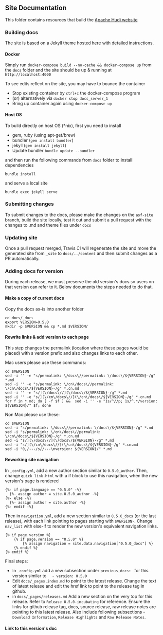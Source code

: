 ## Site Documentation

This folder contains resources that build the [Apache Hudi website](https://hudi.apache.org)


### Building docs

The site is based on a [Jekyll](https://jekyllrb.com/) theme hosted [here](https://github.com/mmistakes/minimal-mistakes/) with detailed instructions.

#### Docker

Simply run `docker-compose build --no-cache && docker-compose up` from the `docs` folder and the site should be up & running at `http://localhost:4000`

To see edits reflect on the site, you may have to bounce the container

 - Stop existing container by `ctrl+c` the docker-compose program
 - (or) alternatively via `docker stop docs_server_1`
 - Bring up container again using `docker-compose up`

#### Host OS

To build directly on host OS (\*nix), first you need to install

- gem, ruby (using apt-get/brew)
- bundler (`gem install bundler`)
- jekyll (`gem install jekyll`)
- Update bundler `bundle update --bundler`

and then run the following commands from `docs` folder to install dependencies

`bundle install`

and serve a local site

`bundle exec jekyll serve`

### Submitting changes

To submit changes to the docs, please make the changes on the `asf-site` branch, build the site locally, test it out and submit a pull request with the changes to .md and theme files under `docs`

### Updating site

Once a pull request merged, Travis CI will regenerate the site and move the generated site from `_site` to `docs/../content` and then submit changes as a PR automatically.

### Adding docs for version

During each release, we must preserve the old version's docs so users on that version can refer to it. 
Below documents the steps needed to do that. 

#### Make a copy of current docs 

Copy the docs as-is into another folder

```
cd docs/_docs
export VERSION=0.5.0
mkdir -p $VERSION && cp *.md $VERSION/
```

#### Rewrite links & add version to each page

This step changes the permalink (location where these pages would be placed) with a version prefix and also changes links to each other.

Mac users please use these commands:
```
cd $VERSION
sed -i '' -e "s/permalink: \/docs\//permalink: \/docs\/${VERSION}-/g" *.md
sed -i '' -e "s/permalink: \/cn\/docs\//permalink: \/cn\/docs\/${VERSION}-/g" *.cn.md
sed -i '' -e "s/](\/docs\//](\/docs\/${VERSION}-/g" *.md
sed -i '' -e "s/](\/cn\/docs\//](\/cn\/docs\/${VERSION}-/g" *.cn.md
for f in *.md; do [ -f $f ] &&  sed -i '' -e "1s/^//p; 1s/^.*/version: ${VERSION}/" $f; done
```

Non Mac please use these:
```
cd $VERSION
sed -i "s/permalink: \/docs\//permalink: \/docs\/${VERSION}-/g" *.md
sed -i "s/permalink: \/cn\/docs\//permalink: \/cn\/docs\/${VERSION}-/g" *.cn.md
sed -i "s/](\/docs\//](\/docs\/${VERSION}-/g" *.md
sed -i "s/](\/cn\/docs\//](\/cn\/docs\/${VERSION}-/g" *.cn.md
sed -i "0,/---/s//---\nversion: ${VERSION}/" *.md
```

#### Reworking site navigation

In `_config.yml`, add a new author section similar to `0.5.0_author`. Then, change `quick_link.html` with a if block to use this navigation, when the new version's page is rendered
  
```
{%- if page.language == "0.5.0" -%}
  {%- assign author = site.0.5.0_author -%}
{%- else -%}
  {%- assign author = site.author -%}
{%- endif -%}
```

Then in `navigation.yml`, add a new section similar to `0.5.0_docs` (or the last release), with each link pointing to pages starting with `$VERSION-`. Change `nav_list` with else-if to 
render the new version's equivalent navigation links. 

```
{% if page.version %}
    {% if page.version == "0.5.0" %}
        {% assign navigation = site.data.navigation["0.5.0_docs"] %}
    {% endif %}
{% endif %}
```

Final steps:
 - In `_config.yml` add a new subsection under `previous_docs: ` for this version similar to `  - version: 0.5.0`
 - Edit `docs/_pages.index.md` to point to the latest release. Change the text of latest release and edit the href 
 link to point to the release tag in github.
 - in `docs/_pages/releases.md` Add a new section on the very top for this release. Refer to `Release 0.5.0-incubating` 
 for reference. Ensure the links for github release tag, docs, source release, raw release notes are pointing to this 
 latest release. Also include following subsections - `Download Information`, `Release Highlights` and `Raw Release Notes`.
 
#### Link to this version's doc





